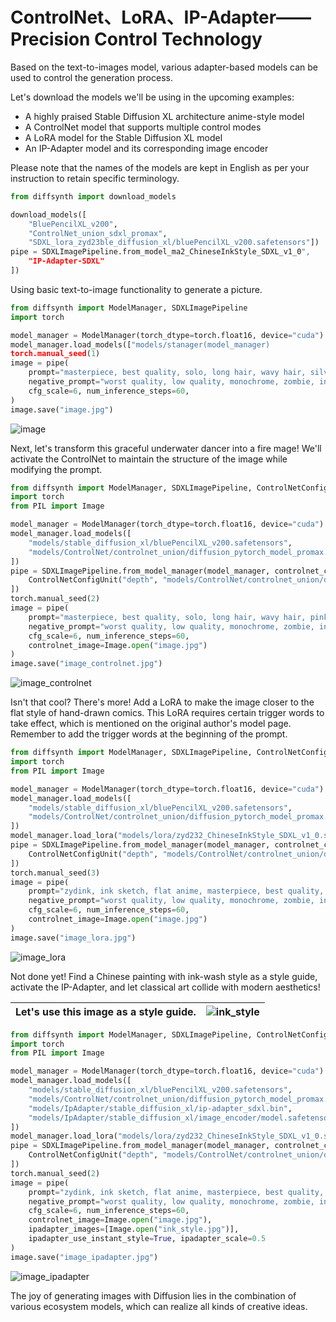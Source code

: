 # ControlNet、LoRA、IP-Adapter——Precision Control Technology

Based on the text-to-images model, various adapter-based models can be used to control the generation process.

Let's download the models we'll be using in the upcoming examples:

* A highly praised Stable Diffusion XL architecture anime-style model
* A ControlNet model that supports multiple control modes
* A LoRA model for the Stable Diffusion XL model
* An IP-Adapter model and its corresponding image encoder

Please note that the names of the models are kept in English as per your instruction to retain specific terminology.

```python
from diffsynth import download_models

download_models([
    "BluePencilXL_v200",
    "ControlNet_union_sdxl_promax",
    "SDXL_lora_zyd23ble_diffusion_xl/bluePencilXL_v200.safetensors"])
pipe = SDXLImagePipeline.from_model_ma2_ChineseInkStyle_SDXL_v1_0",
    "IP-Adapter-SDXL"
])
```

Using basic text-to-image functionality to generate a picture.

```python
from diffsynth import ModelManager, SDXLImagePipeline
import torch

model_manager = ModelManager(torch_dtype=torch.float16, device="cuda")
model_manager.load_models(["models/stanager(model_manager)
torch.manual_seed(1)
image = pipe(
    prompt="masterpiece, best quality, solo, long hair, wavy hair, silver hair, blue eyes, blue dress, medium breasts, dress, underwater, air bubble, floating hair, refraction, portrait,",
    negative_prompt="worst quality, low quality, monochrome, zombie, interlocked fingers, Aissist, cleavage, nsfw,",
    cfg_scale=6, num_inference_steps=60,
)
image.save("image.jpg")
```

![image](https://github.com/user-attachments/assets/cc094e8f-ff6a-4f9e-ba05-7a5c2e0e609f)

Next, let's transform this graceful underwater dancer into a fire mage! We'll activate the ControlNet to maintain the structure of the image while modifying the prompt.

```python
from diffsynth import ModelManager, SDXLImagePipeline, ControlNetConfigUnit
import torch
from PIL import Image

model_manager = ModelManager(torch_dtype=torch.float16, device="cuda")
model_manager.load_models([
    "models/stable_diffusion_xl/bluePencilXL_v200.safetensors",
    "models/ControlNet/controlnet_union/diffusion_pytorch_model_promax.safetensors"
])
pipe = SDXLImagePipeline.from_model_manager(model_manager, controlnet_config_units=[
    ControlNetConfigUnit("depth", "models/ControlNet/controlnet_union/diffusion_pytorch_model_promax.safetensors", scale=1)
])
torch.manual_seed(2)
image = pipe(
    prompt="masterpiece, best quality, solo, long hair, wavy hair, pink hair, red eyes, red dress, medium breasts, dress, fire ball, fire background, floating hair, refraction, portrait,",
    negative_prompt="worst quality, low quality, monochrome, zombie, interlocked fingers, Aissist, cleavage, nsfw, white background",
    cfg_scale=6, num_inference_steps=60,
    controlnet_image=Image.open("image.jpg")
)
image.save("image_controlnet.jpg")
```

![image_controlnet](https://github.com/user-attachments/assets/d50d173e-e81a-4d7e-93e3-b2787d69953e)

Isn't that cool? There's more! Add a LoRA to make the image closer to the flat style of hand-drawn comics. This LoRA requires certain trigger words to take effect, which is mentioned on the original author's model page. Remember to add the trigger words at the beginning of the prompt.

```python
from diffsynth import ModelManager, SDXLImagePipeline, ControlNetConfigUnit
import torch
from PIL import Image

model_manager = ModelManager(torch_dtype=torch.float16, device="cuda")
model_manager.load_models([
    "models/stable_diffusion_xl/bluePencilXL_v200.safetensors",
    "models/ControlNet/controlnet_union/diffusion_pytorch_model_promax.safetensors"
])
model_manager.load_lora("models/lora/zyd232_ChineseInkStyle_SDXL_v1_0.safetensors", lora_alpha=1.0)
pipe = SDXLImagePipeline.from_model_manager(model_manager, controlnet_config_units=[
    ControlNetConfigUnit("depth", "models/ControlNet/controlnet_union/diffusion_pytorch_model_promax.safetensors", scale=1.0)
])
torch.manual_seed(3)
image = pipe(
    prompt="zydink, ink sketch, flat anime, masterpiece, best quality, solo, long hair, wavy hair, pink hair, red eyes, red dress, medium breasts, dress, fire ball, fire background, floating hair, refraction, portrait,",
    negative_prompt="worst quality, low quality, monochrome, zombie, interlocked fingers, Aissist, cleavage, nsfw, white background",
    cfg_scale=6, num_inference_steps=60,
    controlnet_image=Image.open("image.jpg")
)
image.save("image_lora.jpg")
```

![image_lora](https://github.com/user-attachments/assets/c599b2f8-8351-4be5-a6ae-8380889cb9d8)

Not done yet! Find a Chinese painting with ink-wash style as a style guide, activate the IP-Adapter, and let classical art collide with modern aesthetics!

| Let's use this image as a style guide. |![ink_style](https://github.com/user-attachments/assets/e47c5a03-9c7b-402b-b260-d8bfd56abbc5)|
|-|-|

```python
from diffsynth import ModelManager, SDXLImagePipeline, ControlNetConfigUnit
import torch
from PIL import Image

model_manager = ModelManager(torch_dtype=torch.float16, device="cuda")
model_manager.load_models([
    "models/stable_diffusion_xl/bluePencilXL_v200.safetensors",
    "models/ControlNet/controlnet_union/diffusion_pytorch_model_promax.safetensors",
    "models/IpAdapter/stable_diffusion_xl/ip-adapter_sdxl.bin",
    "models/IpAdapter/stable_diffusion_xl/image_encoder/model.safetensors",
])
model_manager.load_lora("models/lora/zyd232_ChineseInkStyle_SDXL_v1_0.safetensors", lora_alpha=1.0)
pipe = SDXLImagePipeline.from_model_manager(model_manager, controlnet_config_units=[
    ControlNetConfigUnit("depth", "models/ControlNet/controlnet_union/diffusion_pytorch_model_promax.safetensors", scale=1.0)
])
torch.manual_seed(2)
image = pipe(
    prompt="zydink, ink sketch, flat anime, masterpiece, best quality, solo, long hair, wavy hair, pink hair, red eyes, red dress, medium breasts, dress, fire ball, fire background, floating hair, refraction, portrait,",
    negative_prompt="worst quality, low quality, monochrome, zombie, interlocked fingers, Aissist, cleavage, nsfw, white background",
    cfg_scale=6, num_inference_steps=60,
    controlnet_image=Image.open("image.jpg"),
    ipadapter_images=[Image.open("ink_style.jpg")],
    ipadapter_use_instant_style=True, ipadapter_scale=0.5
)
image.save("image_ipadapter.jpg")
```

![image_ipadapter](https://github.com/user-attachments/assets/e5924aef-03b0-4462-811f-a60e2523fd7f)

The joy of generating images with Diffusion lies in the combination of various ecosystem models, which can realize all kinds of creative ideas.
